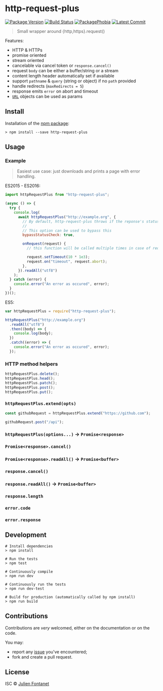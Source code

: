 # http-request-plus

[![Package Version](https://badgen.net/npm/v/http-request-plus)](https://npmjs.org/package/http-request-plus) [![Build Status](https://travis-ci.org/JsCommunity/http-request-plus.png?branch=master)](https://travis-ci.org/JsCommunity/http-request-plus) [![PackagePhobia](https://badgen.net/packagephobia/install/http-request-plus)](https://packagephobia.now.sh/result?p=http-request-plus) [![Latest Commit](https://badgen.net/github/last-commit/JsCommunity/http-request-plus)](https://github.com/JsCommunity/http-request-plus/commits/master)

> Small wrapper around {http,https}.request()

Features:

- HTTP & HTTPs
- promise oriented
- stream oriented
- cancelable via cancel token or `response.cancel()`
- request `body` can be either a buffer/string or a stream
- content length header automatically set if available
- support `pathname` & `query` (string or object) if no `path` provided
- handle redirects (`maxRedirects = 5`)
- response emits `error` on abort and timeout
- [`URL`](https://nodejs.org/dist/latest/docs/api/url.html) objects can be used as params

## Install

Installation of the [npm package](https://npmjs.org/package/http-request-plus):

```
> npm install --save http-request-plus
```

## Usage

### Example

> Easiest use case: just downloads and prints a page with error handling.

ES2015 - ES2016:

```js
import httpRequestPlus from "http-request-plus";

(async () => {
  try {
    console.log(
      await httpRequestPlus("http://example.org", {
        // By default, http-request-plus throws if the reponse's status Code is not 2xx
        //
        // This option can be used to bypass this
        bypassStatusCheck: true,

        onRequest(request) {
          // this function will be called multiple times in case of redirections

          request.setTimeout(10 * 1e3);
          request.on("timeout", request.abort);
        },
      }).readAll("utf8")
    );
  } catch (error) {
    console.error("An error as occured", error);
  }
})();
```

ES5:

```js
var httpRequestPlus = require("http-request-plus");

httpRequestPlus("http://example.org")
  .readAll("utf8")
  .then((body) => {
    console.log(body);
  })
  .catch((error) => {
    console.error("An error as occured", error);
  });
```

### HTTP method helpers

```js
httpRequestPlus.delete();
httpRequestPlus.head();
httpRequestPlus.patch();
httpRequestPlus.post();
httpRequestPlus.put();
```

### `httpRequestPlus.extend(opts)`

```js
const githubRequest = httpRequestPlus.extend("https://github.com");

githubRequest.post("/api");
```

### `httpRequestPlus(options...)` → `Promise<response>`

### `Promise<response>.cancel()`

### `Promise<response>.readAll()` → `Promise<buffer>`

### `response.cancel()`

### `response.readAll()` → `Promise<buffer>`

### `response.length`

### `error.code`

### `error.response`

## Development

```
# Install dependencies
> npm install

# Run the tests
> npm test

# Continuously compile
> npm run dev

# Continuously run the tests
> npm run dev-test

# Build for production (automatically called by npm install)
> npm run build
```

## Contributions

Contributions are _very_ welcomed, either on the documentation or on
the code.

You may:

- report any [issue](https://github.com/JsCommunity/http-request-plus)
  you've encountered;
- fork and create a pull request.

## License

ISC © [Julien Fontanet](https://github.com/julien-f)
